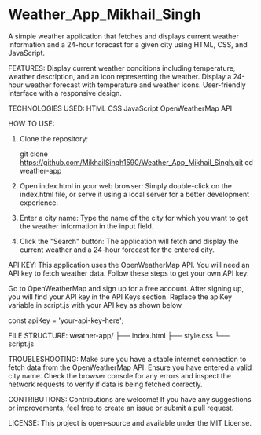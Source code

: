 # Weather_App_Mikhail_Singh

A simple weather application that fetches and displays current weather information and a 24-hour forecast for a given city using HTML, CSS, and JavaScript.

FEATURES:
Display current weather conditions including temperature, weather description, and an icon representing the weather.
Display a 24-hour weather forecast with temperature and weather icons.
User-friendly interface with a responsive design.


TECHNOLOGIES USED:
HTML
CSS
JavaScript
OpenWeatherMap API


HOW TO USE:
1. Clone the repository:
   
   git clone https://github.com/MikhailSingh1590/Weather_App_Mikhail_Singh.git
   cd weather-app

2. Open index.html in your web browser:
Simply double-click on the index.html file, or serve it using a local server for a better development experience.

3. Enter a city name:
Type the name of the city for which you want to get the weather information in the input field.

4. Click the "Search" button:
The application will fetch and display the current weather and a 24-hour forecast for the entered city.


API KEY:
This application uses the OpenWeatherMap API. You will need an API key to fetch weather data. Follow these steps to get your own API key:

Go to OpenWeatherMap and sign up for a free account.
After signing up, you will find your API key in the API Keys section.
Replace the apiKey variable in script.js with your API key as shown below

const apiKey = 'your-api-key-here';


FILE STRUCTURE:
weather-app/
├── index.html
├── style.css
└── script.js


TROUBLESHOOTING:
Make sure you have a stable internet connection to fetch data from the OpenWeatherMap API.
Ensure you have entered a valid city name.
Check the browser console for any errors and inspect the network requests to verify if data is being fetched correctly.


CONTRIBUTIONS:
Contributions are welcome! If you have any suggestions or improvements, feel free to create an issue or submit a pull request.


LICENSE:
This project is open-source and available under the MIT License.
